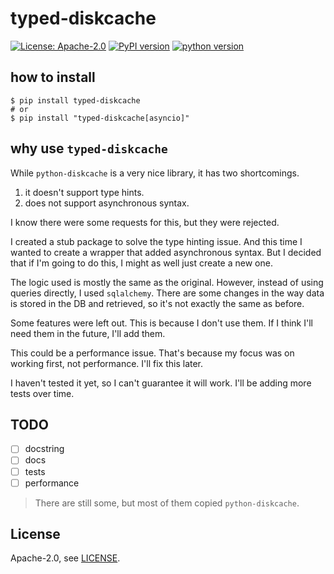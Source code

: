 # typed-diskcache

[![License: Apache-2.0](https://img.shields.io/badge/License-Apache_2.0-yellow.svg)](https://opensource.org/licenses/Apache-2.0)
[![PyPI version](https://badge.fury.io/py/typed-diskcache.svg)](https://badge.fury.io/py/typed-diskcache)
[![python version](https://img.shields.io/pypi/pyversions/typed-diskcache.svg)](#)

## how to install
```shell
$ pip install typed-diskcache
# or
$ pip install "typed-diskcache[asyncio]"
```

## why use `typed-diskcache`
While `python-diskcache` is a very nice library, it has two shortcomings.
1. it doesn't support type hints.
2. does not support asynchronous syntax.

I know there were some requests for this, but they were rejected.

I created a stub package to solve the type hinting issue.
And this time I wanted to create a wrapper that added asynchronous syntax.
But I decided that if I'm going to do this, I might as well just create a new one.

The logic used is mostly the same as the original.
However, instead of using queries directly, I used `sqlalchemy`.
There are some changes in the way data is stored in the DB and retrieved, so it's not exactly the same as before.

Some features were left out.
This is because I don't use them.
If I think I'll need them in the future, I'll add them.

This could be a performance issue.
That's because my focus was on working first, not performance.
I'll fix this later.

I haven't tested it yet, so I can't guarantee it will work.
I'll be adding more tests over time.

## TODO
- [ ] docstring
- [ ] docs
- [ ] tests
- [ ] performance
> There are still some, but most of them copied `python-diskcache`.

## License

Apache-2.0, see [LICENSE](https://github.com/phi-friday/typed-diskcache/blob/main/LICENSE).
